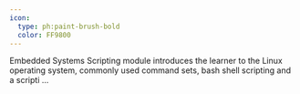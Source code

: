 ```yaml
---
icon:
  type: ph:paint-brush-bold
  color: FF9800
---
```


Embedded Systems Scripting module introduces the learner to the Linux operating system, commonly used command sets, bash shell scripting and a scripti ... 
